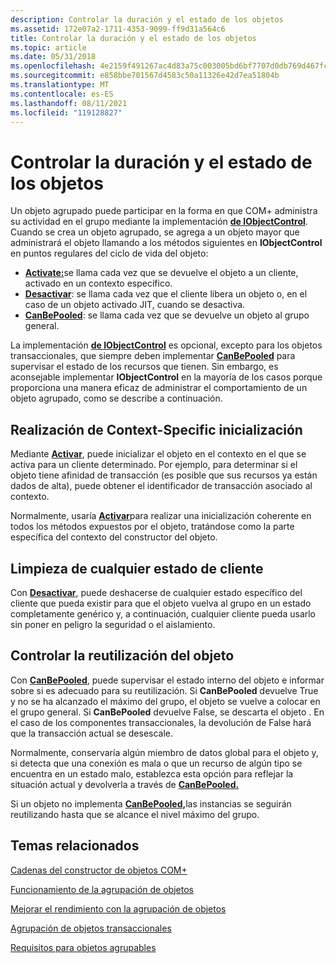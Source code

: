 ```yaml
---
description: Controlar la duración y el estado de los objetos
ms.assetid: 172e07a2-1711-4353-9099-ff9d31a564c6
title: Controlar la duración y el estado de los objetos
ms.topic: article
ms.date: 05/31/2018
ms.openlocfilehash: 4e2159f491267ac4d83a75c003005bd6bf7707d0db769d467fcfdfc3799ea08d
ms.sourcegitcommit: e858bbe701567d4583c50a11326e42d7ea51804b
ms.translationtype: MT
ms.contentlocale: es-ES
ms.lasthandoff: 08/11/2021
ms.locfileid: "119128827"
---
```

# <a name="controlling-object-lifetime-and-state"></a>Controlar la duración y el estado de los objetos

Un objeto agrupado puede participar en la forma en que COM+ administra su actividad en el grupo mediante la implementación [**de IObjectControl**](/windows/desktop/api/ComSvcs/nn-comsvcs-iobjectcontrol). Cuando se crea un objeto agrupado, se agrega a un objeto mayor que administrará el objeto llamando a los métodos siguientes en **IObjectControl** en puntos regulares del ciclo de vida del objeto:

-   [**Activate:**](/windows/desktop/api/ComSvcs/nf-comsvcs-iobjectcontrol-activate)se llama cada vez que se devuelve el objeto a un cliente, activado en un contexto específico.
-   [**Desactivar**](/windows/desktop/api/ComSvcs/nf-comsvcs-iobjectcontrol-deactivate): se llama cada vez que el cliente libera un objeto o, en el caso de un objeto activado JIT, cuando se desactiva.
-   [**CanBePooled**](/windows/desktop/api/ComSvcs/nf-comsvcs-iobjectcontrol-canbepooled): se llama cada vez que se devuelve un objeto al grupo general.

La implementación [**de IObjectControl**](/windows/desktop/api/ComSvcs/nn-comsvcs-iobjectcontrol) es opcional, excepto para los objetos transaccionales, que siempre deben implementar [**CanBePooled**](/windows/desktop/api/ComSvcs/nf-comsvcs-iobjectcontrol-canbepooled) para supervisar el estado de los recursos que tienen. Sin embargo, es aconsejable implementar **IObjectControl** en la mayoría de los casos porque proporciona una manera eficaz de administrar el comportamiento de un objeto agrupado, como se describe a continuación.

## <a name="performing-context-specific-initialization"></a>Realización de Context-Specific inicialización

Mediante [**Activar**](/windows/desktop/api/ComSvcs/nf-comsvcs-iobjectcontrol-activate), puede inicializar el objeto en el contexto en el que se activa para un cliente determinado. Por ejemplo, para determinar si el objeto tiene afinidad de transacción (es posible que sus recursos ya están dados de alta), puede obtener el identificador de transacción asociado al contexto.

Normalmente, usaría [**Activar**](/windows/desktop/api/ComSvcs/nf-comsvcs-iobjectcontrol-activate)para realizar una inicialización coherente en todos los métodos expuestos por el objeto, tratándose como la parte específica del contexto del constructor del objeto.

## <a name="cleaning-up-any-client-state"></a>Limpieza de cualquier estado de cliente

Con [**Desactivar**](/windows/desktop/api/ComSvcs/nf-comsvcs-iobjectcontrol-deactivate), puede deshacerse de cualquier estado específico del cliente que pueda existir para que el objeto vuelva al grupo en un estado completamente genérico y, a continuación, cualquier cliente pueda usarlo sin poner en peligro la seguridad o el aislamiento.

## <a name="controlling-reuse-of-the-object"></a>Controlar la reutilización del objeto

Con [**CanBePooled**](/windows/desktop/api/ComSvcs/nf-comsvcs-iobjectcontrol-canbepooled), puede supervisar el estado interno del objeto e informar sobre si es adecuado para su reutilización. Si **CanBePooled** devuelve True y no se ha alcanzado el máximo del grupo, el objeto se vuelve a colocar en el grupo general. Si **CanBePooled** devuelve False, se descarta el objeto . En el caso de los componentes transaccionales, la devolución de False hará que la transacción actual se desescale.

Normalmente, conservaría algún miembro de datos global para el objeto y, si detecta que una conexión es mala o que un recurso de algún tipo se encuentra en un estado malo, establezca esta opción para reflejar la situación actual y devolverla a través de [**CanBePooled.**](/windows/desktop/api/ComSvcs/nf-comsvcs-iobjectcontrol-canbepooled)

Si un objeto no implementa [**CanBePooled,**](/windows/desktop/api/ComSvcs/nf-comsvcs-iobjectcontrol-canbepooled)las instancias se seguirán reutilizando hasta que se alcance el nivel máximo del grupo.

## <a name="related-topics"></a>Temas relacionados

<dl> <dt>

[Cadenas del constructor de objetos COM+](com--object-constructor-strings.md)
</dt> <dt>

[Funcionamiento de la agrupación de objetos](how-object-pooling-works.md)
</dt> <dt>

[Mejorar el rendimiento con la agrupación de objetos](improving-performance-with-object-pooling.md)
</dt> <dt>

[Agrupación de objetos transaccionales](pooling-transactional-objects.md)
</dt> <dt>

[Requisitos para objetos agrupables](requirements-for-poolable-objects.md)
</dt> </dl>

 

 



